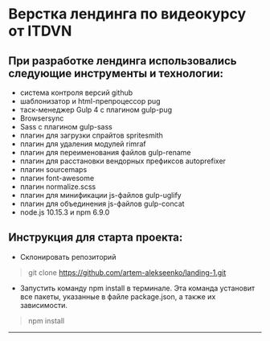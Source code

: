 # Верстка лендинга по видеокурсу от ITDVN

## При разработке лендинга использовались следующие инструменты и технологии:
* система контроля версий github
* шаблонизатор и html-препроцессор pug
* таск-менеджер Gulp 4 c плагином gulp-pug
* Browsersync
* Sass с плагином gulp-sass
* плагин для загрузки спрайтов spritesmith
* плагин для удаления модулей rimraf
* плагин для переименования файлов gulp-rename
* плагин для расстановки вендорных префиксов autoprefixer
* плагин sourcemaps
* плагин font-awesome
* плагин normalize.scss
* плагин для минификации js-файлов gulp-uglify
* плагин для объединения js-файлов gulp-concat
* node.js 10.15.3 и npm 6.9.0

## Инструкция для старта проекта:

* Склонировать репозиторий

> git clone https://github.com/artem-alekseenko/landing-1.git

* Запустить команду npm install в терминале. Эта команда установит все пакеты, указанные в файле package.json, а также их зависимости.

> npm install

---
